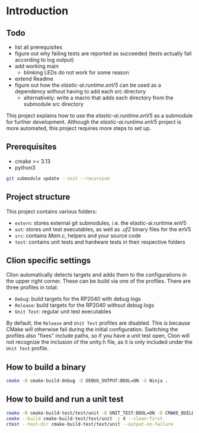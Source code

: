 # Introduction

## Todo

* list all prerequisites
* figure out why failing tests are reported as succeeded (tests actually fail according to log output)
* add working main
  * blinking LEDs do not work for some reason
* extend Readme
* figure out how the _elastic-ai.runtime.enV5_ can be used as a dependency without having to add each src directory
  * alternatively: write a macro that adds each directory from the submodule src directory

This project explains how to use the _elastic-ai.runtime.enV5_ as a submodule for further development.
Although the _elastic-ai.runtime.enV5_ project is more automated, this project requires more steps to set up.

## Prerequisites

* cmake >= 3.13
* python3

```bash
git submodule update --init --recursive
```

## Project structure

This project contains various folders:
* `extern`: stores external git submodules, i.e. the elastic-ai.runtime.enV5
* `out`: stores unit test executables, as well as _.uf2_ binary files for the enV5
* `src`: contains _Main.c_, helpers and your source code
* `test`: contains unit tests and hardware tests in their respective folders

## Clion specific settings

Clion automatically detects targets and adds them to the configurations in the upper right corner. These can be build
via one of the profiles. There are three profiles in total:

* `Debug`: build targets for the RP2040 with debug logs
* `Release`: build targets for the RP2040 without debug logs
* `Unit Test`: regular unit test executables

By default, the `Release` and `Unit Test` profiles are disabled. This is because CMake will otherwise fail during the 
initial configuration. Switching the profiles also "fixes" include paths, so if you have a unit test open, Clion will 
not recognize the inclusion of the unity.h file, as it is only included under the `Unit Test` profile. 

## How to build a binary

```bash
cmake -B cmake-build-debug -D DEBUG_OUTPUT:BOOL=ON -G Ninja .
```

## How to build and run a unit test

```bash
cmake -B cmake-build-test/test/unit -D UNIT_TEST:BOOL=ON -D CMAKE_BUILD_TYPE=DEBUG -G Ninja .
cmake --build cmake-build-test/test/unit -j 4 --clean-first
ctest --test-dir cmake-build-test/test/unit --output-on-failure
```